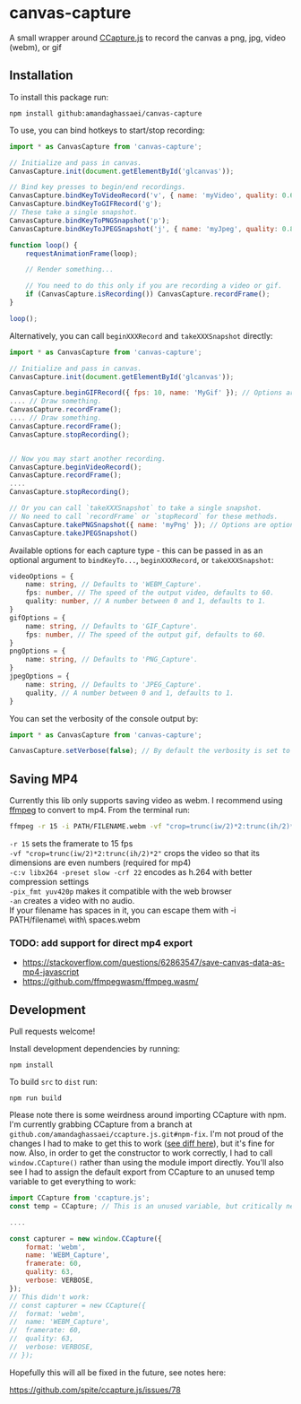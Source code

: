 # canvas-capture
A small wrapper around [CCapture.js](https://github.com/spite/ccapture.js) to record the canvas a png, jpg, video (webm), or gif

## Installation

To install this package run:

```npm install github:amandaghassaei/canvas-capture```

To use, you can bind hotkeys to start/stop recording:

```js
import * as CanvasCapture from 'canvas-capture';

// Initialize and pass in canvas.
CanvasCapture.init(document.getElementById('glcanvas'));

// Bind key presses to begin/end recordings.
CanvasCapture.bindKeyToVideoRecord('v', { name: 'myVideo', quality: 0.6 }); // Options are optional.
CanvasCapture.bindKeyToGIFRecord('g');
// These take a single snapshot.
CanvasCapture.bindKeyToPNGSnapshot('p'); 
CanvasCapture.bindKeyToJPEGSnapshot('j', { name: 'myJpeg', quality: 0.8 }); // Options are optional.

function loop() {
	requestAnimationFrame(loop);

	// Render something...

	// You need to do this only if you are recording a video or gif.
	if (CanvasCapture.isRecording()) CanvasCapture.recordFrame();
}

loop();
```

Alternatively, you can call `beginXXXRecord` and `takeXXXSnapshot` directly:

```js
import * as CanvasCapture from 'canvas-capture';

// Initialize and pass in canvas.
CanvasCapture.init(document.getElementById('glcanvas'));

CanvasCapture.beginGIFRecord({ fps: 10, name: 'MyGif' }); // Options are optional.
.... // Draw something.
CanvasCapture.recordFrame();
.... // Draw something.
CanvasCapture.recordFrame();
CanvasCapture.stopRecording();


// Now you may start another recording.
CanvasCapture.beginVideoRecord();
CanvasCapture.recordFrame();
....
CanvasCapture.stopRecording();

// Or you can call `takeXXXSnapshot` to take a single snapshot.
// No need to call `recordFrame` or `stopRecord` for these methods.
CanvasCapture.takePNGSnapshot({ name: 'myPng' }); // Options are optional.
CanvasCapture.takeJPEGSnapshot()

```

Available options for each capture type - this can be passed in as an optional argument to `bindKeyTo...`, `beginXXXRecord`, or `takeXXXSnapshot`:

```ts
videoOptions = {
	name: string, // Defaults to 'WEBM_Capture'.
	fps: number, // The speed of the output video, defaults to 60.
	quality: number, // A number between 0 and 1, defaults to 1.
}
gifOptions = {
	name: string, // Defaults to 'GIF_Capture'.
	fps: number, // The speed of the output gif, defaults to 60.
}
pngOptions = {
	name: string, // Defaults to 'PNG_Capture'.
}
jpegOptions = {
	name: string, // Defaults to 'JPEG_Capture'.
	quality, // A number between 0 and 1, defaults to 1.
}
```

You can set the verbosity of the console output by:

```js
import * as CanvasCapture from 'canvas-capture';

CanvasCapture.setVerbose(false); // By default the verbosity is set to VERBOSE = true.
```

## Saving MP4

Currently this lib only supports saving video as webm.  I recommend using [ffmpeg](https://ffmpeg.org/) to convert to mp4.  From the terminal run:

```sh
ffmpeg -r 15 -i PATH/FILENAME.webm -vf "crop=trunc(iw/2)*2:trunc(ih/2)*2" -c:v libx264 -preset slow -crf 22 -pix_fmt yuv420p -an PATH/FILENAME.mp4
```

`-r 15` sets the framerate to 15 fps  
`-vf "crop=trunc(iw/2)*2:trunc(ih/2)*2"` crops the video so that its dimensions are even numbers (required for mp4)  
`-c:v libx264 -preset slow -crf 22` encodes as h.264 with better compression settings  
`-pix_fmt yuv420p` makes it compatible with the web browser  
`-an` creates a video with no audio.  
If your filename has spaces in it, you can escape them with -i PATH/filename\ with\ spaces.webm  

### TODO: add support for direct mp4 export

- https://stackoverflow.com/questions/62863547/save-canvas-data-as-mp4-javascript
- https://github.com/ffmpegwasm/ffmpeg.wasm/  

## Development

Pull requests welcome!

Install development dependencies by running:

```npm install```

To build `src` to `dist` run:

```npm run build```

Please note there is some weirdness around importing CCapture with npm.  I'm currently grabbing CCapture from a branch at `github.com/amandaghassaei/ccapture.js.git#npm-fix`.  I'm not proud of the changes I had to make to get this to work ([see diff here](https://github.com/amandaghassaei/ccapture.js/commit/7ada41933411c4b1bcde4cdb09eef03758838bc7)), but it's fine for now.  Also, in order to get the constructor to work correctly, I had to call `window.CCapture()` rather than using the module import directly.  You'll also see I had to assign the default export from CCapture to an unused temp variable to get everything to work:

```js
import CCapture from 'ccapture.js';
const temp = CCapture; // This is an unused variable, but critically necessary.

....

const capturer = new window.CCapture({
	format: 'webm',
	name: 'WEBM_Capture',
	framerate: 60,
	quality: 63,
	verbose: VERBOSE,
});
// This didn't work:
// const capturer = new CCapture({
// 	format: 'webm',
// 	name: 'WEBM_Capture',
// 	framerate: 60,
// 	quality: 63,
// 	verbose: VERBOSE,
// });
```

Hopefully this will all be fixed in the future, see notes here:

https://github.com/spite/ccapture.js/issues/78
